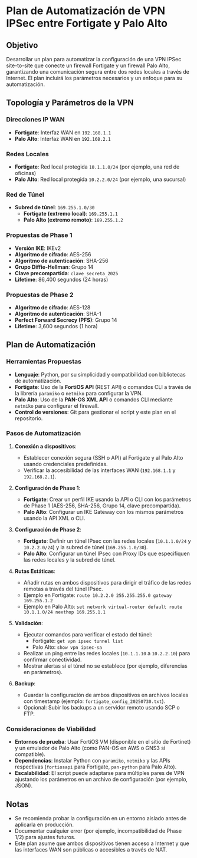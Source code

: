 # Plan de Automatización de VPN IPSec entre Fortigate y Palo Alto

## Objetivo
Desarrollar un plan para automatizar la configuración de una VPN IPSec site-to-site que conecte un firewall Fortigate y un firewall Palo Alto, garantizando una comunicación segura entre dos redes locales a través de Internet. El plan incluirá los parámetros necesarios y un enfoque para su automatización.

## Topología y Parámetros de la VPN

### Direcciones IP WAN
- **Fortigate**: Interfaz WAN en `192.168.1.1`
- **Palo Alto**: Interfaz WAN en `192.168.2.1`

### Redes Locales
- **Fortigate**: Red local protegida `10.1.1.0/24` (por ejemplo, una red de oficinas)
- **Palo Alto**: Red local protegida `10.2.2.0/24` (por ejemplo, una sucursal)

### Red de Túnel
- **Subred de túnel**: `169.255.1.0/30`
  - **Fortigate (extremo local)**: `169.255.1.1`
  - **Palo Alto (extremo remoto)**: `169.255.1.2`

### Propuestas de Phase 1
- **Versión IKE**: IKEv2
- **Algoritmo de cifrado**: AES-256
- **Algoritmo de autenticación**: SHA-256
- **Grupo Diffie-Hellman**: Grupo 14
- **Clave precompartida**: `clave_secreta_2025`
- **Lifetime**: 86,400 segundos (24 horas)

### Propuestas de Phase 2
- **Algoritmo de cifrado**: AES-128
- **Algoritmo de autenticación**: SHA-1
- **Perfect Forward Secrecy (PFS)**: Grupo 14
- **Lifetime**: 3,600 segundos (1 hora)

## Plan de Automatización

### Herramientas Propuestas
- **Lenguaje**: Python, por su simplicidad y compatibilidad con bibliotecas de automatización.
- **Fortigate**: Uso de la **FortiOS API** (REST API) o comandos CLI a través de la librería `paramiko` o `netmiko` para configurar la VPN.
- **Palo Alto**: Uso de la **PAN-OS XML API** o comandos CLI mediante `netmiko` para configurar el firewall.
- **Control de versiones**: Git para gestionar el script y este plan en el repositorio.

### Pasos de Automatización
1. **Conexión a dispositivos**:
   - Establecer conexión segura (SSH o API) al Fortigate y al Palo Alto usando credenciales predefinidas.
   - Verificar la accesibilidad de las interfaces WAN (`192.168.1.1` y `192.168.2.1`).

2. **Configuración de Phase 1**:
   - **Fortigate**: Crear un perfil IKE usando la API o CLI con los parámetros de Phase 1 (AES-256, SHA-256, Grupo 14, clave precompartida).
   - **Palo Alto**: Configurar un IKE Gateway con los mismos parámetros usando la API XML o CLI.

3. **Configuración de Phase 2**:
   - **Fortigate**: Definir un túnel IPsec con las redes locales (`10.1.1.0/24` y `10.2.2.0/24`) y la subred de túnel (`169.255.1.0/30`).
   - **Palo Alto**: Configurar un túnel IPsec con Proxy IDs que especifiquen las redes locales y la subred de túnel.

4. **Rutas Estáticas**:
   - Añadir rutas en ambos dispositivos para dirigir el tráfico de las redes remotas a través del túnel IPsec.
   - Ejemplo en Fortigate: `route 10.2.2.0 255.255.255.0 gateway 169.255.1.2`
   - Ejemplo en Palo Alto: `set network virtual-router default route 10.1.1.0/24 nexthop 169.255.1.1`

5. **Validación**:
   - Ejecutar comandos para verificar el estado del túnel:
     - Fortigate: `get vpn ipsec tunnel list`
     - Palo Alto: `show vpn ipsec-sa`
   - Realizar un ping entre las redes locales (`10.1.1.10` a `10.2.2.10`) para confirmar conectividad.
   - Mostrar alertas si el túnel no se establece (por ejemplo, diferencias en parámetros).

6. **Backup**:
   - Guardar la configuración de ambos dispositivos en archivos locales con timestamp (ejemplo: `fortigate_config_20250730.txt`).
   - Opcional: Subir los backups a un servidor remoto usando SCP o FTP.

### Consideraciones de Viabilidad
- **Entornos de prueba**: Usar FortiOS VM (disponible en el sitio de Fortinet) y un emulador de Palo Alto (como PAN-OS en AWS o GNS3 si compatible).
- **Dependencias**: Instalar Python con `paramiko`, `netmiko` y las APIs respectivas (`fortiosapi` para Fortigate, `pan-python` para Palo Alto).
- **Escalabilidad**: El script puede adaptarse para múltiples pares de VPN ajustando los parámetros en un archivo de configuración (por ejemplo, JSON).

## Notas
- Se recomienda probar la configuración en un entorno aislado antes de aplicarla en producción.
- Documentar cualquier error (por ejemplo, incompatibilidad de Phase 1/2) para ajustes futuros.
- Este plan asume que ambos dispositivos tienen acceso a Internet y que las interfaces WAN son públicas o accesibles a través de NAT.